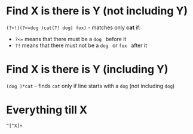 #                  Find X is there is Y (not including Y)

`(?<!)(?<=dog )cat(?! dog| fox)` - matches only **cat** if:
- `?<=` means that there must be a `dog ` before it
- `?!` means that there must not be a `dog ` or `fox ` after it

#                  Find X is there is Y (including Y)

`(dog )*cat` - finds `cat` only if line starts with a `dog` (not including `dog`)

#               Everything till X

`^[^X]+`
